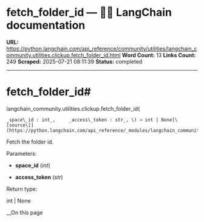 # fetch_folder_id — 🦜🔗 LangChain  documentation

**URL:** https://python.langchain.com/api_reference/community/utilities/langchain_community.utilities.clickup.fetch_folder_id.html
**Word Count:** 13
**Links Count:** 249
**Scraped:** 2025-07-21 08:11:39
**Status:** completed

---

# fetch\_folder\_id\#

langchain\_community.utilities.clickup.fetch\_folder\_id\(

    _space\_id : int_,     _access\_token : str_, \) → int | None[\[source\]](https://python.langchain.com/api_reference/_modules/langchain_community/utilities/clickup.html#fetch_folder_id)\#     

Fetch the folder id.

Parameters:     

  * **space\_id** \(_int_\)

  * **access\_token** \(_str_\)

Return type:     

int | None

__On this page